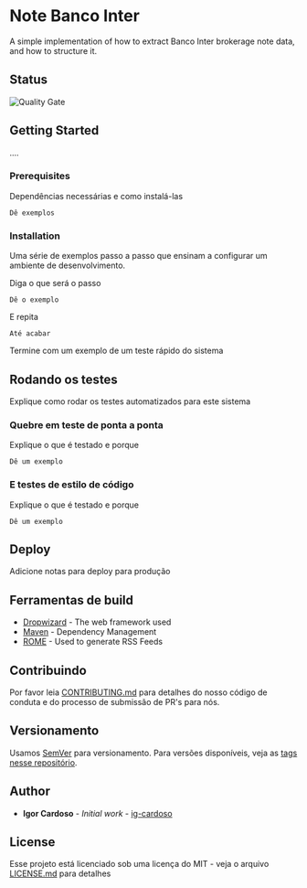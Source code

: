 # Note Banco Inter

A simple implementation of how to extract Banco Inter brokerage note data, and how to structure it.

## Status

![Quality Gate](https://sonar.dev.novaweb.cloud/api/project_badges/measure?project=twiggy&metric=alert_status)

## Getting Started

....

### Prerequisites

Dependências necessárias e como instalá-las

```
Dê exemplos
```

### Installation

Uma série de exemplos passo a passo que ensinam a configurar um ambiente de desenvolvimento.

Diga o que será o passo

```
Dê o exemplo
```

E repita

```
Até acabar
```

Termine com um exemplo de um teste rápido do sistema

## Rodando os testes

Explique como rodar os testes automatizados para este sistema

### Quebre em teste de ponta a ponta

Explique o que é testado e porque

```
Dê um exemplo
```

### E testes de estilo de código

Explique o que é testado e porque

```
Dê um exemplo
```

## Deploy

Adicione notas para deploy para produção

## Ferramentas de build

* [Dropwizard](http://www.dropwizard.io/1.0.2/docs/) - The web framework used
* [Maven](https://maven.apache.org/) - Dependency Management
* [ROME](https://rometools.github.io/rome/) - Used to generate RSS Feeds

## Contribuindo

Por favor leia [CONTRIBUTING.md](https://gist.github.com/PurpleBooth/b24679402957c63ec426) para detalhes do nosso código de conduta e do processo de submissão de PR's para nós.

## Versionamento

Usamos [SemVer](http://semver.org/) para versionamento. Para versões disponíveis, veja as [tags nesse repositório](https://github.com/your/project/tags). 

## Author

* **Igor Cardoso** - *Initial work* - [ig-cardoso](https://github.com/ig-cardoso)

## License

Esse projeto está licenciado sob uma licença do MIT - veja o arquivo [LICENSE.md](LICENSE.md) para detalhes
